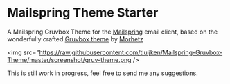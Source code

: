 # Mailspring Theme Starter

A Mailspring Gruvbox Theme for
the [Mailspring](http://www.getmailspring.com/) email client, based on the wonderfully crafted [Gruvbox theme](https://github.com/morhetz/gruvbox) by [Morhetz](https://github.com/morhetz)


<img src="https://raw.githubusercontent.com/tluijken/Mailspring-Gruvbox-Theme/master/screenshot/gruv-theme.png />

This is still work in progress, feel free to send me any suggestions.